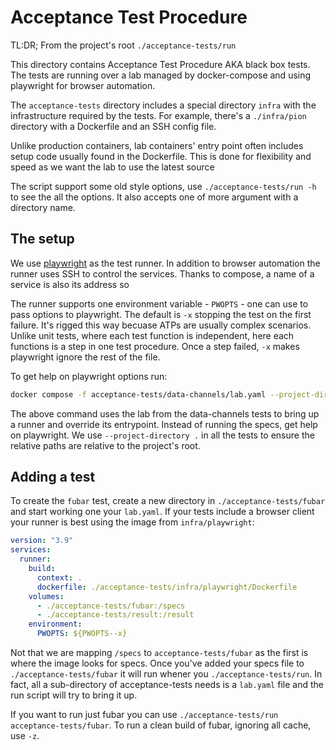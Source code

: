 # Acceptance Test Procedure

TL:DR; From the project's root `./acceptance-tests/run`

This directory contains Acceptance Test Procedure AKA black box tests.
The tests are running over a lab managed by docker-compose and using playwright
for browser automation.

The `acceptance-tests` directory includes a special directory `infra` with the infrastructure
required by the tests.
For example, there's a `./infra/pion` directory with a Dockerfile and an SSH
config file.

Unlike production containers, lab containers' entry point
often includes setup code usually found in the Dockerfile.
This is done for flexibility and speed as we want the lab to use the latest source

The script support some old style options, use `./acceptance-tests/run -h` to see the 
all the options. It also accepts one of more argument with a directory name.

## The setup

We use [playwright](https://playwright.dev) as the test runner.
In addition to browser automation the runner uses SSH to control the services.
Thanks to compose, a name of a service is also its address so 

The runner supports one environment variable - `PWOPTS` - one can use to pass
options to playwright. The default is `-x` stopping the test on the first
failure. It's rigged this way becuase ATPs are usually complex scenarios.
Unlike unit tests, where each test function is independent, here each functions
is a step in one test procedure. Once a step failed, `-x` makes playwright ignore
the rest of the file.

To get help on playwright options run:

```bash
docker compose -f acceptance-tests/data-channels/lab.yaml --project-directory . run --entrypoint "npx playwright test --help" runner
```

The above command uses the lab from the data-channels tests to bring up a runner
and override its entrypoint. Instead of running the specs, get help on playwright.
We use `--project-directory .` in all the tests to ensure the relative paths are
relative to the project's root. 

## Adding a test

To create the `fubar` test, create a new directory in `./acceptance-tests/fubar` and start working
one your `lab.yaml`. If your tests include a browser client your runner is
best using the image from `infra/playwright`:

```yaml
version: "3.9"
services:
  runner:
    build: 
      context: .
      dockerfile: ./acceptance-tests/infra/playwright/Dockerfile
    volumes:
      - ./acceptance-tests/fubar:/specs
      - ./acceptance-tests/result:/result
    environment:
      PWOPTS: ${PWOPTS--x}
```

Not that we are mapping `/specs` to `acceptance-tests/fubar` as the first is where the image looks
for specs. Once you've added your specs file to `./acceptance-tests/fubar` it will run whener you 
`./acceptance-tests/run`. In fact, all a sub-directory of acceptance-tests needs is a `lab.yaml` file and the
run script will try to bring it up.

If you want to run just fubar you can use `./acceptance-tests/run acceptance-tests/fubar`.
To run a clean build of fubar, ignoring all cache, use `-z`.


